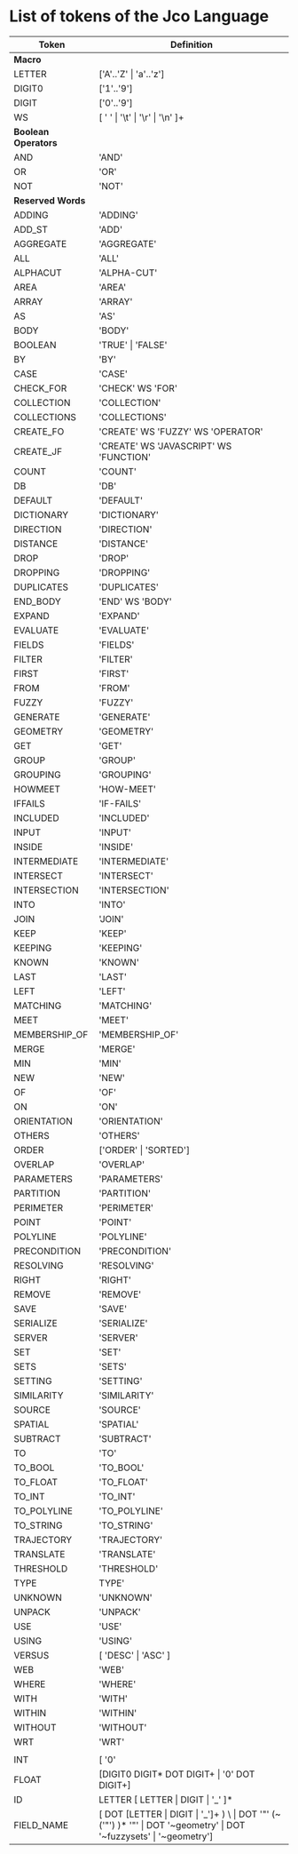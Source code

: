# List of tokens of the Jco Language

| Token | Definition |
| ----- | ---------- | 
| **Macro** | |
| LETTER | ['A'..'Z' \| 'a'..'z'] |
| DIGIT0 | ['1'..'9'] |
| DIGIT  | ['0'..'9'] |
| WS |   [ ' '  \|  '\t'  \|  '\r'  \|  '\n'  ]+  |
| **Boolean Operators** | | 
| AND | 'AND' |
| OR  | 'OR' |
| NOT | 'NOT' |
| **Reserved Words** | |
| ADDING				| 'ADDING' |
| ADD_ST   			| 'ADD' |
| AGGREGATE     | 'AGGREGATE' |
| ALL           | 'ALL' |
| ALPHACUT			|	'ALPHA-CUT' |
| AREA          | 'AREA' |
| ARRAY         | 'ARRAY' |
| AS            | 'AS' |
| BODY					|	'BODY' | 
| BOOLEAN       | 'TRUE' \| 'FALSE' |
| BY            | 'BY' |
| CASE          | 'CASE' |
| CHECK_FOR     | 'CHECK' WS 'FOR' |
| COLLECTION    | 'COLLECTION' |
| COLLECTIONS   | 'COLLECTIONS' |
| CREATE_FO			|	'CREATE' WS 'FUZZY' WS 'OPERATOR' |
| CREATE_JF			| 'CREATE' WS 'JAVASCRIPT' WS 'FUNCTION' |
| COUNT					| 'COUNT' |
| DB            | 'DB' |
| DEFAULT       | 'DEFAULT' |
| DICTIONARY		|	'DICTIONARY' |
| DIRECTION			|	'DIRECTION' |
| DISTANCE			|	'DISTANCE' |
| DROP          | 'DROP' |
| DROPPING      | 'DROPPING' |
| DUPLICATES    | 'DUPLICATES' |
| END_BODY			|	'END' WS 'BODY' |
| EXPAND        | 'EXPAND' |
| EVALUATE			|	'EVALUATE' |
| FIELDS				| 'FIELDS' |
| FILTER        | 'FILTER' |
| FIRST	        | 'FIRST' |
| FROM					| 'FROM' |
| FUZZY					| 'FUZZY' |
| GENERATE			|	'GENERATE' |
| GEOMETRY      | 'GEOMETRY' |
| GET           | 'GET' |
| GROUP         | 'GROUP' |
| GROUPING      | 'GROUPING' |
| HOWMEET				|	'HOW-MEET' |
| IFFAILS				| 'IF-FAILS' |
| INCLUDED      | 'INCLUDED' |
| INPUT		      | 'INPUT' |
| INSIDE				|	'INSIDE' |
| INTERMEDIATE  | 'INTERMEDIATE' |
| INTERSECT     | 'INTERSECT' |
| INTERSECTION  | 'INTERSECTION' |
| INTO          | 'INTO' |
| JOIN          | 'JOIN' |
| KEEP          | 'KEEP' |
| KEEPING       | 'KEEPING' |
| KNOWN					|	'KNOWN' |
| LAST          | 'LAST' |
| LEFT          | 'LEFT' |
| MATCHING      | 'MATCHING' |
| MEET          | 'MEET' |
| MEMBERSHIP_OF |	'MEMBERSHIP_OF' |	
| MERGE         | 'MERGE' |
| MIN           |	'MIN' |
| NEW           |	'NEW' |
| OF            | 'OF' |
| ON            | 'ON' |
| ORIENTATION   | 'ORIENTATION' |
| OTHERS        | 'OTHERS' |
| ORDER		  		| ['ORDER' \| 'SORTED'] |
| OVERLAP				|	'OVERLAP' |
| PARAMETERS		|	'PARAMETERS' |
| PARTITION     | 'PARTITION' |
| PERIMETER			|	'PERIMETER' |
| POINT         | 'POINT' |
| POLYLINE			|	'POLYLINE' |
| PRECONDITION	|	'PRECONDITION' |
| RESOLVING			|	'RESOLVING' |
| RIGHT         | 'RIGHT' |
| REMOVE        | 'REMOVE' |
| SAVE          | 'SAVE' |
| SERIALIZE			| 'SERIALIZE' |
| SERVER        | 'SERVER' |
| SET           | 'SET' |
| SETS          | 'SETS' |
| SETTING       | 'SETTING' |
| SIMILARITY    | 'SIMILARITY' |
| SOURCE        | 'SOURCE' |
| SPATIAL       | 'SPATIAL' |
| SUBTRACT              | 'SUBTRACT' |
| TO                    | 'TO' |
| TO_BOOL               | 'TO_BOOL' |
| TO_FLOAT		| 'TO_FLOAT' |
| TO_INT		| 'TO_INT' |
| TO_POLYLINE           | 'TO_POLYLINE' |
| TO_STRING		| 'TO_STRING' |
| TRAJECTORY            | 'TRAJECTORY' |
| TRANSLATE     | 'TRANSLATE' |
| THRESHOLD     | 'THRESHOLD' |
| TYPE         | TYPE' |
| UNKNOWN	|	'UNKNOWN' |
| UNPACK        | 'UNPACK' |
| USE           | 'USE' |
| USING         | 'USING' |
| VERSUS        | [ 'DESC' \| 'ASC' ] |
| WEB	| 'WEB' |
| WHERE         | 'WHERE' |
| WITH          | 'WITH' |
| WITHIN        | 'WITHIN' |
| WITHOUT       | 'WITHOUT' |
| WRT           | 'WRT' |
|           |         |
| INT	| [ '0' | DIGIT0 DIGIT* ] |
| FLOAT     | [DIGIT0 DIGIT* DOT DIGIT+ \| '0' DOT DIGIT+] | 
| ID	| LETTER [ LETTER \| DIGIT \| '\_' ]* |
| FIELD_NAME		| [ DOT [LETTER \| DIGIT \| '_']+ ) \ \| DOT '"' (~('"') )* '"' \| DOT '~geometry'  \| DOT '~fuzzysets'  \| '~geometry'] |


